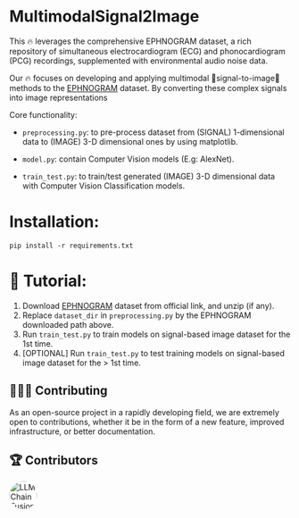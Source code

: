# MultimodalSignal2Image

This 🔥 leverages the comprehensive EPHNOGRAM dataset, a rich repository of simultaneous electrocardiogram (ECG) and phonocardiogram (PCG) recordings, supplemented with environmental audio noise data. 

Our 🔥 focuses on developing and applying multimodal 🛜signal-to-image🌄 methods to the [EPHNOGRAM](https://physionet.org/content/ephnogram/1.0.0/) dataset. By converting these complex signals into image representations

Core functionality:

- ```preprocessing.py```: to pre-process dataset from (SIGNAL) 1-dimensional data to (IMAGE) 3-D dimensional ones by using matplotlib.

- ```model.py```: contain Computer Vision models (E.g: AlexNet).

- ```train_test.py```: to train/test generated (IMAGE) 3-D dimensional data with Computer Vision Classification models.

# Installation:
    pip install -r requirements.txt

# 📖 Tutorial:

1. Download [EPHNOGRAM](https://physionet.org/content/ephnogram/1.0.0/) dataset from official link, and unzip (if any).
2. Replace ```dataset_dir``` in ```preprocessing.py``` by the EPHNOGRAM downloaded path above. 
3. Run ```train_test.py``` to train models on signal-based image dataset for the 1st time.
4. [OPTIONAL] Run ```train_test.py``` to test training models on signal-based image dataset for the > 1st time.

## 🙋🏻‍♂️ Contributing

As an open-source project in a rapidly developing field, we are extremely open to contributions, whether it be in the form of a new feature, improved infrastructure, or better documentation.


## 🏆 Contributors

<a href="https://github.com/bradduy">
  <img src="https://avatars.githubusercontent.com/u/33892919?v=4" style="border-radius: 50%; width: 50px; height: 50px; object-fit: cover;" alt="LLMChainFusion contributors">
</a>
